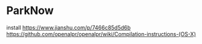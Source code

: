 # ParkNow

install 
https://www.jianshu.com/p/7466c85d5d6b
https://github.com/openalpr/openalpr/wiki/Compilation-instructions-(OS-X)
